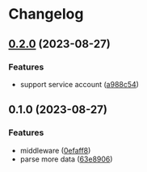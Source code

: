 # Changelog

## [0.2.0](https://www.github.com/brokeyourbike/gin-firebase-middleware/compare/v0.1.0...v0.2.0) (2023-08-27)


### Features

* support service account ([a988c54](https://www.github.com/brokeyourbike/gin-firebase-middleware/commit/a988c54cd24e53d178ed7be331cadd877e10226c))

## 0.1.0 (2023-08-27)


### Features

* middleware ([0efaff8](https://www.github.com/brokeyourbike/gin-firebase-middleware/commit/0efaff8a6d49cd3522f03a405075ee71a37a3809))
* parse more data ([63e8906](https://www.github.com/brokeyourbike/gin-firebase-middleware/commit/63e89063a607de50d8eaf4c91c71753ecfab3e87))
